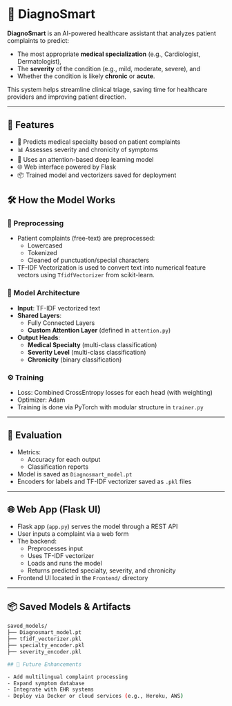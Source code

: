 # 🧠 DiagnoSmart

**DiagnoSmart** is an AI-powered healthcare assistant that analyzes patient complaints to predict:
- The most appropriate **medical specialization** (e.g., Cardiologist, Dermatologist),
- The **severity** of the condition (e.g., mild, moderate, severe), and
- Whether the condition is likely **chronic** or **acute**.

This system helps streamline clinical triage, saving time for healthcare providers and improving patient direction.

---

## 🚀 Features

- 🏥 Predicts medical specialty based on patient complaints
- 📊 Assesses severity and chronicity of symptoms
- 🤖 Uses an attention-based deep learning model
- 🌐 Web interface powered by Flask
- 📦 Trained model and vectorizers saved for deployment

## 🛠️ How the Model Works

### 🔄 Preprocessing

- Patient complaints (free-text) are preprocessed:
  - Lowercased
  - Tokenized
  - Cleaned of punctuation/special characters
- TF-IDF Vectorization is used to convert text into numerical feature vectors using `TfidfVectorizer` from scikit-learn.

### 🧠 Model Architecture

- **Input**: TF-IDF vectorized text
- **Shared Layers**:
  - Fully Connected Layers
  - **Custom Attention Layer** (defined in `attention.py`)
- **Output Heads**:
  - **Medical Specialty** (multi-class classification)
  - **Severity Level** (multi-class classification)
  - **Chronicity** (binary classification)

### ⚙️ Training

- Loss: Combined CrossEntropy losses for each head (with weighting)
- Optimizer: Adam
- Training is done via PyTorch with modular structure in `trainer.py`

---

## 🧪 Evaluation

- Metrics:
  - Accuracy for each output
  - Classification reports
- Model is saved as `Diagnosmart_model.pt`
- Encoders for labels and TF-IDF vectorizer saved as `.pkl` files

---

## 🌐 Web App (Flask UI)

- Flask app (`app.py`) serves the model through a REST API
- User inputs a complaint via a web form
- The backend:
  - Preprocesses input
  - Uses TF-IDF vectorizer
  - Loads and runs the model
  - Returns predicted specialty, severity, and chronicity
- Frontend UI located in the `Frontend/` directory

---

## 📦 Saved Models & Artifacts

```bash
saved_models/
├── Diagnosmart_model.pt         
├── tfidf_vectorizer.pkl         
├── specialty_encoder.pkl        
├── severity_encoder.pkl         

## 📌 Future Enhancements

- Add multilingual complaint processing
- Expand symptom database
- Integrate with EHR systems
- Deploy via Docker or cloud services (e.g., Heroku, AWS)

